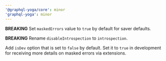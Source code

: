 ```yaml
---
'@graphql-yoga/core': minor
'graphql-yoga': minor
---
```


**BREAKING** Set `maskedErrors` value to `true` by default for saver defaults.

**BREAKING** Rename `disableIntrospection` to `introspection`.

Add `isDev` option that is set to `false` by default. Set it to `true` in development for receiving more details on masked errors via extensions.
